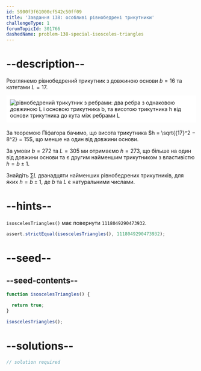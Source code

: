 ```yaml
---
id: 5900f3f61000cf542c50ff09
title: 'Завдання 138: особливі рівнобедрені трикутники'
challengeType: 1
forumTopicId: 301766
dashedName: problem-138-special-isosceles-triangles
---
```


# --description--

Розглянемо рівнобедрений трикутник з довжиною основи $b = 16$ та катетами $L = 17$.

<img alt="рівнобедрений трикутник з ребрами: два ребра з однаковою довжиною L і основою трикутника b, та висотою трикутника h від основи трикутника до кута між ребрами L" src="https://cdn.freecodecamp.org/curriculum/project-euler/special-isosceles-triangles.png" style="background-color: white; padding: 10px; display: block; margin-right: auto; margin-left: auto; margin-bottom: 1.2rem;" />

За теоремою Піфагора бачимо, що висота трикутника $h = \sqrt{{17}^2 − 8^2} = 15$, що менше на один від довжини основи.

За умови $b = 272$ та $L = 305$ ми отримаємо $h = 273$, що більше на один від довжини основи та є другим найменшим трикутником з властивістю $h = b ± 1$.

Знайдіть $\sum{L}$ дванадцяти найменших рівнобедрених трикутників, для яких $h = b ± 1$, де $b$ та $L$ є натуральними числами.

# --hints--

`isoscelesTriangles()` має повернути `1118049290473932`.

```js
assert.strictEqual(isoscelesTriangles(), 1118049290473932);
```

# --seed--

## --seed-contents--

```js
function isoscelesTriangles() {

  return true;
}

isoscelesTriangles();
```

# --solutions--

```js
// solution required
```
